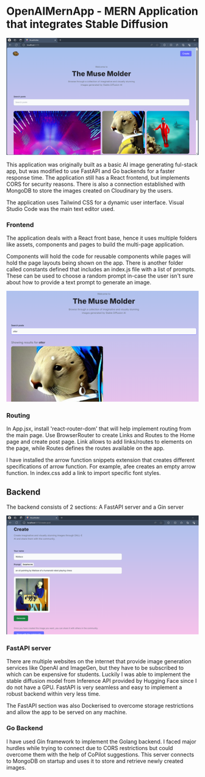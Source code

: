 # OpenAIMernApp - MERN Application that integrates Stable Diffusion

![Homepage with all generated images](homep.png)


This application was originally built as a basic AI image generating ful-stack app, but was modified to use FastAPI and Go backends for a faster response time. The application still has a React frontend, but implements CORS for security reasons. There is also a connection established with MongoDB to store the images created on Cloudinary by the users.

The application uses Tailwind CSS for a dynamic user interface. Visual Studio Code was the main text editor used.


### Frontend

The application deals with a React front base, hence it uses multiple folders like assets, components and pages to build the multi-page application.

Components will hold the code for reusable components while pages will hold the page layouts being shown on the app. There is another folder called constants defined that includes an index.js file with a list of prompts. These can be used to choose a random prompt in-case the user isn't sure about how to provide a text prompt to generate an image.


![Search images generated by keywords in the prompt](searchim.png)

### Routing

In App.jsx, install 'react-router-dom' that will help implement routing from the main page. Use BrowserRouter to create Links and Routes to the Home page and create post page. Link allows to add links/routes to elements on the page, while Routes defines the routes available on the app.

I have installed the arrow function snippets extension that creates different specifications of arrow function. For example, afee creates an empty arrow function.
In index.css add a link to import specific font styles. 


## Backend

The backend consists of 2 sections: A FastAPI server and a Gin server

![Create page](generateim.png)


### FastAPI server

There are multiple websites on the internet that provide image generation services like OpenAI and ImageGen, but they have to be subscribed to which can be expensive for students. Luckily I was able to implement the stable diffusion model from Inference API provided by Hugging Face since I do not have a GPU. FastAPI is very seamless and easy to implement a robust backend within very less time.

The FastAPI section was also Dockerised to overcome storage restrictions and allow the app to be served on any machine.

### Go Backend

I have used Gin framework to implement the Golang backend. I faced major hurdles while trying to connect due to CORS restrictions but could overcome them with the help of CoPilot suggestions. This server connects to MongoDB on startup and uses it to store and retrieve newly created images.
